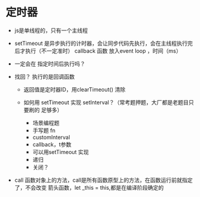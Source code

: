 # 定时器

- js是单线程的，只有一个主线程
- setTimeout 是异步执行的计时器，会让同步代码先执行，会在主线程执行完后才执行（不一定准时）
callback 函数  放入event loop  ，时间（ms）
- 一定会在 指定时间后执行吗？
- 找回？
  执行的是回调函数
  - 返回值是定时器ID，用clearTimeout() 清除

  - 如何用 setTimeout 实现 setInterval？（常考题押题，大厂都是老题目只要刷的 足够多）
    - 场景编程题
    -  手写题 fn
     - customInterval 
     - callback，t参数
     - 可以用setTimeout 实现
     - 递归
     - 关闭？

- call
  函数对象上的方法，call是所有函数原型上的方法，在函数运行前就指定了，不会改变
  箭头函数，let _this = this,都是在编译阶段确定的